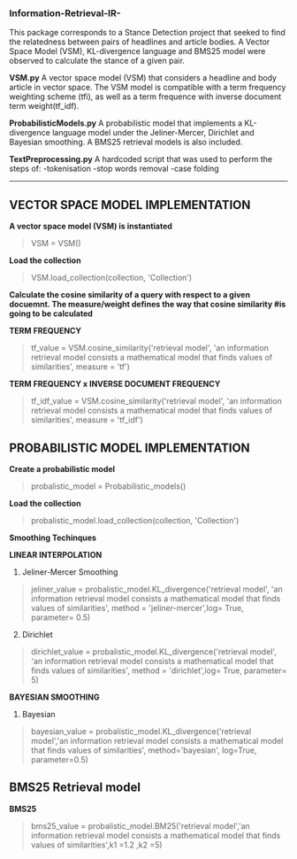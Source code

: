 ### Information-Retrieval-IR-
This package corresponds to a Stance Detection project that seeked to find the relatedness between pairs of headlines and article bodies. A Vector Space Model (VSM), KL-divergence language and BMS25 model were observed to calculate the stance of a given pair. 

**VSM.py**
A vector space model (VSM) that considers a headline and body article in vector space. The VSM model is compatible with a term frequency weighting scheme (tfi), as well as a term frequence with inverse document term weight(tf_idf).

**ProbabilisticModels.py**
A probabilistic model that implements a KL-divergence language model under the Jeliner-Mercer, Dirichlet and Bayesian smoothing. A BMS25 retrieval models is also included.

**TextPreprocessing.py**
 A hardcoded script that was used to perform the steps of: 
 -tokenisation
 -stop words removal
 -case folding
 
 ----------------------------------------------------------------------------------------------------------------------------------

VECTOR SPACE MODEL IMPLEMENTATION
----------------------------------

__A vector space model (VSM) is instantiated__
>VSM = VSM()

__Load the collection__   
>VSM.load_collection(collection, 'Collection')

__Calculate the cosine similarity of a query with respect to a given docuemnt. The measure/weight defines the way that  cosine similarity #is going to be calculated__

**TERM FREQUENCY**
>tf_value = VSM.cosine_similarity('retrieval model', 'an information retrieval model consists a mathematical model that finds values  of similarities', measure = 'tf')

**TERM FREQUENCY x INVERSE DOCUMENT FREQUENCY**
>tf_idf_value = VSM.cosine_similarity('retrieval model', 'an information retrieval model consists a mathematical model that finds values of similarities', measure = 'tf_idf')

PROBABILISTIC MODEL IMPLEMENTATION
----------------------------------

__Create a probabilistic model__
>probalistic_model = Probabilistic_models()

__Load the collection__
>probalistic_model.load_collection(collection, 'Collection')

**Smoothing Techinques**

__LINEAR INTERPOLATION__
1. Jeliner-Mercer Smoothing
>jeliner_value = probalistic_model.KL_divergence('retrieval model', 'an information retrieval model consists a mathematical model                            that finds values of similarities', method = 'jeliner-mercer',log= True, parameter= 0.5)
    
 2. Dirichlet
 >dirichlet_value = probalistic_model.KL_divergence('retrieval model', 'an information retrieval model consists a mathematical model                          that finds values of similarities', method = 'dirichlet',log= True, parameter= 5)
 
__BAYESIAN SMOOTHING__
1. Bayesian
>bayesian_value = probalistic_model.KL_divergence('retrieval model','an information retrieval model consists a mathematical model                            that finds values of similarities', method='bayesian', log=True, parameter=0.5)

BMS25 Retrieval model    
----------------------
__BMS25__
>bms25_value = probalistic_model.BM25('retrieval model','an information retrieval model consists a mathematical model that finds                           values of similarities',k1 =1.2 ,k2 =5)
    

